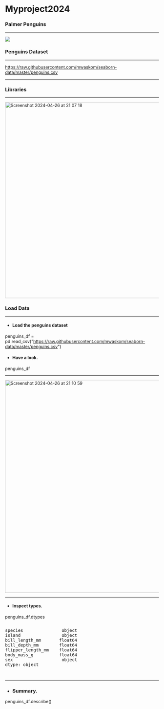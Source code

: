 # Myproject2024

### Palmer Penguins
***

![](https://allisonhorst.github.io/palmerpenguins/reference/figures/lter_penguins.png)

### Penguins Dataset
***

https://raw.githubusercontent.com/mwaskom/seaborn-data/master/penguins.csv
***

### Libraries
***
<img width="642" alt="Screenshot 2024-04-26 at 21 07 18" src="https://github.com/CarlosRigueti/Myproject2024/assets/159485788/8bb177a1-858e-4176-bb5b-1ce71763c33f">

### Load Data
***

* #### Load the penguins dataset
penguins_df = pd.read_csv("https://raw.githubusercontent.com/mwaskom/seaborn-data/master/penguins.csv")

* #### Have a look.
penguins_df
***
<img width="697" alt="Screenshot 2024-04-26 at 21 10 59" src="https://github.com/CarlosRigueti/Myproject2024/assets/159485788/09c07dfa-704a-490a-a078-f4cbae851883">


***
* #### Inspect types.
penguins_df.dtypes



<div class="container">
    <div class="column">
        <pre>
species               object
island                object
bill_length_mm       float64
bill_depth_mm        float64
flipper_length_mm    float64
body_mass_g          float64
sex                   object
dtype: object
        </pre>
    </div>
</div>

</body>
</html>

***
* ### Summary.
penguins_df.describe()
